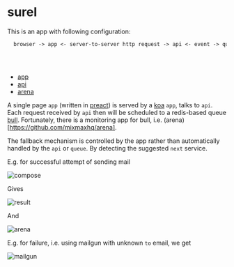 # surel

This is an app with following configuration:

```txt
  browser -> app <- server-to-server http request -> api <- event -> queue -> sender -> [ service1, service2, service3 ]
                                                                       ^
                                                                       |
                                                                       `-- arena
```

- [app](https://surel-mqdnclstjx.now.sh/)
- [api](https://surel-api-ypwfcjkolq.now.sh/v1/ping)
- [arena](https://bull-arena-pcfeaecyao.now.sh)

A single page `app` (written in [preact](https://github.com/developit/preact)) is served by a [koa](https://github.com/koajs/koa) `app`, talks to `api`. Each request received by `api` then
will be scheduled to a redis-based queue [bull](https://github.com/OptimalBits/bull). Fortunately, there is a monitoring app for bull, i.e. (arena)[https://github.com/mixmaxhq/arena].

The fallback mechanism is controlled by the app rather than automatically handled by the `api` or `queue`. 
By detecting the suggested `next` service.

E.g. for successful attempt of sending mail

![compose](https://cldup.com/aBYileceqA.png)

Gives

![result](https://cldup.com/zEj4-jINXO.png)

And 

![arena](https://cldup.com/SHJnu9zbxC.png)

E.g. for failure, i.e. using mailgun with unknown `to` email, we get

![mailgun](https://cldup.com/KOFHlrrFZH.png)
